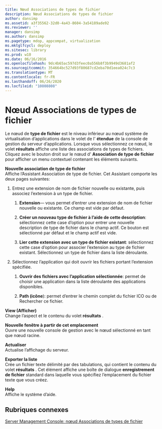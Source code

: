 ```yaml
---
title: Nœud Associations de types de fichier
description: Nœud Associations de types de fichier
author: dansimp
ms.assetid: a3f35562-32d0-4a43-8604-3a54189ade92
ms.reviewer: ''
manager: dansimp
ms.author: dansimp
ms.pagetype: mdop, appcompat, virtualization
ms.mktglfcycl: deploy
ms.sitesec: library
ms.prod: w10
ms.date: 06/16/2016
ms.openlocfilehash: 9dc4b65ac597d3feec0a556b8f3b9949d3681af2
ms.sourcegitcommit: 354664bc527d93f80687cd2eba70d1eea024c7c3
ms.translationtype: MT
ms.contentlocale: fr-FR
ms.lasthandoff: 06/26/2020
ms.locfileid: "10808808"
---
```

# Nœud Associations de types de fichier


Le nœud de **type de fichier** est le niveau inférieur au nœud système de virtualisation d’applications dans le volet de l' **étendue** de la console de gestion du serveur d’applications. Lorsque vous sélectionnez ce nœud, le volet **résultats** affiche une liste des associations de types de fichiers. Cliquez avec le bouton droit sur le nœud d' **Association de type de fichier** pour afficher un menu contextuel contenant les éléments suivants.

<a href="" id="new-file-type-association"></a>**Nouvelle association de type de fichier**  
Affiche l’Assistant Association de type de fichier. Cet Assistant comporte les deux pages suivantes:

1.  Entrez une extension de nom de fichier nouvelle ou existante, puis associez l’extension à un type de fichier.

    1.  **Extension**— vous permet d’entrer une extension de nom de fichier nouvelle ou existante. Ce champ est vide par défaut.

    2.  **Créer un nouveau type de fichier à l’aide de cette description**: sélectionnez cette case d’option pour entrer une nouvelle description de type de fichier dans le champ actif. Ce bouton est sélectionné par défaut et le champ actif est vide.

    3.  **Lier cette extension avec un type de fichier existant**: sélectionnez cette case d’option pour associer l’extension au type de fichier existant. Sélectionnez un type de fichier dans la liste déroulante.

2.  Sélectionnez l’application qui doit ouvrir les fichiers portant l’extension spécifiée.

    1.  **Ouvrir des fichiers avec l’application sélectionnée**: permet de choisir une application dans la liste déroulante des applications disponibles.

    2.  **Path (icône**): permet d’entrer le chemin complet du fichier ICO ou de Rechercher ce fichier.

<a href="" id="view"></a>**View (Afficher)**  
Change l’aspect et le contenu du volet **résultats** .

<a href="" id="new-window-from-here"></a>**Nouvelle fenêtre à partir de cet emplacement**  
Ouvre une nouvelle console de gestion avec le nœud sélectionné en tant que nœud racine.

<a href="" id="refresh"></a>**Actualiser**  
Actualise l’affichage du serveur.

<a href="" id="export-list"></a>**Exporter la liste**  
Crée un fichier texte délimité par des tabulations, qui contient le contenu du volet **résultats** . Cet élément affiche une boîte de dialogue **enregistrement de fichier** standard dans laquelle vous spécifiez l’emplacement du fichier texte que vous créez.

<a href="" id="help"></a>**Help**  
Affiche le système d’aide.

## Rubriques connexes


[Server Management Console: nœud Associations de types de fichier](server-management-console-file-type-associations-node.md)

 

 





